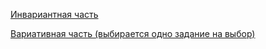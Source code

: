 [Инвариантная часть](https://github.com/MelnikNO/DataBase/blob/main/СР2/ISR.md)

[Вариативная часть (выбирается одно задание на выбор)]()
